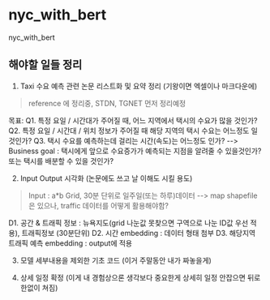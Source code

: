 # nyc_with_bert
nyc_with_bert

## 해야할 일들 정리
1. Taxi 수요 예측 관련 논문 리스트화 및 요약 정리 (기왕이면 엑셀이나 마크다운에)
> reference 에 정리중, STDN, TGNET 먼저 정리예정

목표:
Q1. 특정 요일 / 시간대가 주어질 때, 어느 지역에서 택시의 수요가 많을 것인가?
Q2. 특정 요일 / 시간대 / 위치 정보가 주어질 때 해당 지역의 택시 수요는 어느정도 일 것인가?
Q3. 택시 수요를 예측하는데 걸리는 시간(속도)는 어느정도 인가? --> Business goal : 택시에게 앞으로 수요증가가 예측되는 지점을 알려줄 수 있을것인가? 또는 택시를 배분할 수 있을 것인가?


2. Input Output 시각화 (논문에도 쓰고 날 이해도 시킬 용도)
> Input : a*b Grid, 30분 단위로 일주일(또는 하루)데이터 --> map shapefile 은 있으나, traffic 데이터를 어떻게 활용해야함? 

D1. 공간 & 트래픽 정보 : 뉴욕지도(grid 나눈값 못찾으면 구역으로 나눈 ID값 우선 적용), 트래픽정보 (30분단위)
D2. 시간 embedding : 데이터 형태 첨부
D3. 해당지역 트래픽 예측 embedding : output에 적용  


3. 모델 세부내용을 제외한 기초 코드 (이거 주말동안 내가 짜놓을게)


4. 상세 일정 확정 (이게 내 경험상으론 생각보다 중요한게 상세히 일정 안잡으면 뒤로 한없이 쳐짐)
